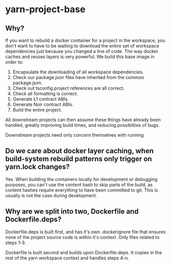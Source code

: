 # yarn-project-base

## Why?

If you want to rebuild a docker container for a project in the workspace, you don't want to have to be waiting
to download the entire set of workspace dependencies just because you changed a line of code. The way docker caches
and reuses layers is very powerful. We build this base image in order to:

1. Encapsulate the downloading of all workspace dependencies.
1. Check our package.json files have inherited from the common package.json.
1. Check out tsconfig project references are all correct.
1. Check all formatting is correct.
1. Generate L1 contract ABIs.
1. Generate Noir contract ABIs.
1. Build the entire project.

All downstream projects can then assume these things have already been handled, greatly improving build times,
and reducing possiblities of bugs.

Downstream projects need only concern themselves with running

## Do we care about docker layer caching, when build-system rebuild patterns only trigger on yarn.lock changes?

Yes. When building the containers locally for development or debugging purposes, you can't use the content hash
to skip parts of the build, as content hashes require everything to have been committed to git. This is usually
is not the case during development.

## Why are we split into two, Dockerfile and Dockerfile.deps?

Dockerfile.deps is built first, and has it's own .dockerignore file that ensures none of the project source code
is within it's context. Only files related to steps 1-3.

Dockerfile is built second and builds upon Dockerfile.deps. It copies in the rest of the yarn workspace context and
handles steps 4-n.
